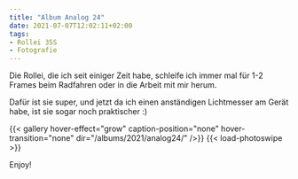 ```yaml
---
title: "Album Analog 24"
date: 2021-07-07T12:02:11+02:00
tags:
- Rollei 35S
- Fotografie
---
```


Die Rollei, die ich seit einiger Zeit habe, schleife ich immer mal für 1-2
Frames beim Radfahren oder in die Arbeit mit mir herum.

Dafür ist sie super, und jetzt da ich einen anständigen Lichtmesser am Gerät
habe, ist sie sogar noch praktischer :)

<!--more-->

{{< gallery hover-effect="grow" caption-position="none" hover-transition="none" dir="/albums/2021/analog24/" />}}
{{< load-photoswipe >}}

Enjoy!
